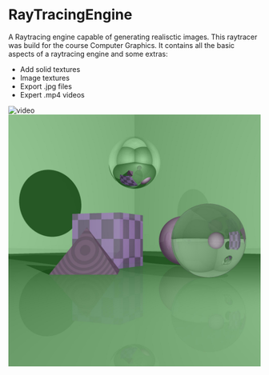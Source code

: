 # RayTracingEngine
A Raytracing engine capable of generating realisctic images. This raytracer was build for the course Computer Graphics. It contains all the basic aspects of a raytracing engine and some extras:
- Add solid textures
- Image textures
- Export .jpg files
- Expert .mp4 videos

![video](https://github.com/wouterreijgers/RayTracingEngine/blob/master/video.gif)
![image](https://github.com/wouterreijgers/RayTracingEngine/blob/master/demoImage.jpg)
